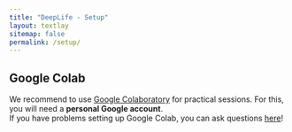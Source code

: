 ```yaml
---
title: "DeepLife - Setup"
layout: textlay
sitemap: false
permalink: /setup/
---
```


## Google Colab
We recommend to use [Google Colaboratory](https://colab.research.google.com/#) for practical sessions. For this, you will need a **personal Google account**. <br>
If you have problems setting up Google Colab, you can ask questions [here](https://github.com/orgs/deeplife4eu/discussions/categories/technical-questions)!

<br>
<br>
<br>
<br>
<br>